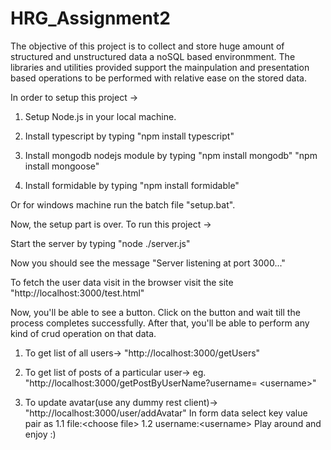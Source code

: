 # HRG_Assignment2
The objective of this project is to collect and store huge amount of structured and unstructured data a noSQL based environmment. The libraries and utilities provided support the mainpulation and presentation based operations to be performed with relative ease on the stored data.

In order to setup this project ->

1. Setup Node.js in your local machine.

2. Install typescript by typing 
      "npm install typescript"

3. Install mongodb nodejs module by typing
      "npm install mongodb"
      "npm install mongoose"

4. Install formidable by typing
      "npm install formidable"

Or for windows machine run the batch file "setup.bat".

Now, the setup part is over. To run this project ->

Start the server by typing 
      "node ./server.js"
 
 Now you should see the message 
      "Server listening at port 3000..."
  
  To fetch the user data visit in the browser visit the site
       "http://localhost:3000/test.html"
  
  Now, you'll be able to see a button. Click on the button and wait till the process completes successfully. After that, you'll be able 
  to perform any kind of crud operation on that data. 
  
  1. To get list of all users->
        "http://localhost:3000/getUsers"
  
  2. To get list of posts of a particular user->
     eg.  "http://localhost:3000/getPostByUserName?username= \<username\>"
  
  3. To update avatar(use any dummy rest client)->
          "http://localhost:3000/user/addAvatar"
     In form data select key value pair as 
        1.1 file:\<choose file\>
        1.2 username:\<username\>
  Play around and enjoy :)
